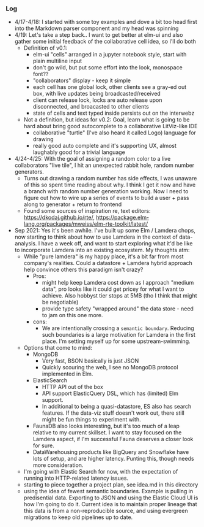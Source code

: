### Log

 * 4/17-4/18: I started with some toy examples and dove a bit too head first into the Markdown parser component and my head was spinning
 * 4/19: Let's take a step back..
   I want to get better at elm-ui and also gather some initial feedback of the collaborative cell idea, so I'll do both
    * Definition of v0.1:
       * elm-ui "cells" arranged in a jupyter notebook style, start with plain multiline input
       * don't go wild, but put some effort into the look, monospace font??
       * "collaborators" display - keep it simple
       * each cell has one global lock, other clients see a gray-ed out box, with live updates being broadcasted/received
       * client can release lock, locks are auto release upon disconnected, and broacasted to other clients
       * state of cells and text typed inside persists out on the interwebz
   * Not a definition, but ideas for v0.2: Goal, learn what is going to be hard about bring good autocomplete to a collaborative LitViz-like IDE
       * collaborative "turtle" (I've also heard it called Logo) language for drawing
       * really good auto complete and it's supporting UX, almost laughably good for a trivial language
 * 4/24-4/25: With the goal of assigning a random color to a live collaborators "live tile", I hit an unexpected rabbit hole, random number generators.
   * Turns out drawing a random number has side effects, I was unaware of this so spent time reading about why. I think I get it now and have a branch with
     random number generation working. Now I need to figure out how to wire up a series of events to build a user + pass along to generator + return to frontend
   * Found some sources of inspiration re, text editors: https://dkodaj.github.io/rte/, https://package.elm-lang.org/packages/mweiss/elm-rte-toolkit/latest/
 * Sep 2021: Yes it's been awhile. I've built up some Elm / Lamdera chops, now starting to think about how to use Lamdera in the context of data-analysis. I have a week off,
   and want to start exploring what it'd be like to incorporate Lamdera into an existing ecosystem. My thoughts atm:
    * While "pure lamdera" is my happy place, it's a bit far from most company's realities. Could a datastore + Lamdera hybrid approach help convince others this paradigm isn't crazy?
        - Pros:
            * might help keep Lamdera cost down as I approach "medium data", pro looks like it could get pricey for what I want to achieve. Also hobbyst tier stops at 5MB (tho I think that might be negotiable)
            * provide type safety "wrapped around" the data store - need to jam on this one more.
        - cons:
            * We are intentionally crossing a `semantic boundary`. Reducing such boundaries is a large motivation for Lamdera in the first place. I'm setting myself up for some upstream-swimming.
    * Options that come to mind:
        - MongoDB
            * Very fast, BSON basically is just JSON
            * Quickly scouring the web, I see no MongoDB protocol implemented in Elm.
        - ElasticSearch
            * HTTP API out of the box
            * API support ElasticQuery DSL, which has (limited) Elm support.
            * In additional to being a quasi-datastore, ES also has search features. If the data-viz stuff doesn't work out, there still might be fun things to experiment with.
        - FaunaDB also looks interesting, but it's too much of a leap relative to my current skillset. I want to stay focused on the Lamdera aspect, if I'm successful Fauna deserves a closer look for sure.
        - DataWarehousing products like BigQuery and Snowflake have lots of setup, and are higher latency. Punting this, though needs more consideration.
    * I'm going with Elastic Search for now, with the expectation of running into HTTP-related latency issues.
    * starting to piece together a project plan, see idea.md in this directory
    * using the idea of fewest semantic boundaries. Example is pulling in predisential data. Exporting to JSON and using the Elastic Cloud UI is how I'm going to do it. Current idea is to maintain proper lineage that this data is from a non-reproducible source, and using evergreen migrations to keep old pipelines up to date.
    
    
